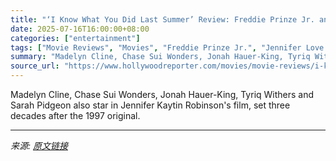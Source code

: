 ```yaml
---
title: "‘I Know What You Did Last Summer’ Review: Freddie Prinze Jr. and Jennifer Love Hewitt Return for a Legacy Sequel Not Worth Screaming About"
date: 2025-07-16T16:00:00+08:00
categories: ["entertainment"]
tags: ["Movie Reviews", "Movies", "Freddie Prinze Jr.", "Jennifer Love Hewitt", "Sarah Michelle Gellar"]
summary: "Madelyn Cline, Chase Sui Wonders, Jonah Hauer-King, Tyriq Withers and Sarah Pidgeon also star in Jennifer Kaytin Robinson's film, set three decades after the 1997 original."
source_url: "https://www.hollywoodreporter.com/movies/movie-reviews/i-know-what-you-did-last-summer-review-jennifer-love-hewitt-1236315593/"
---
```


Madelyn Cline, Chase Sui Wonders, Jonah Hauer-King, Tyriq Withers and Sarah Pidgeon also star in Jennifer Kaytin Robinson's film, set three decades after the 1997 original.

---

*来源: [原文链接](https://www.hollywoodreporter.com/movies/movie-reviews/i-know-what-you-did-last-summer-review-jennifer-love-hewitt-1236315593/)*
